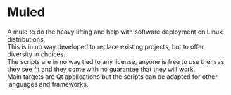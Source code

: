 # Muled
A mule to do the heavy lifting and help with software deployment on Linux distributions.   
This is in no way developed to replace existing projects, but to offer diversity in choices.   
The scripts are in no way tied to any license, anyone is free to use them as they see fit and they come with no guarantee
that they will work.  
Main targets are Qt applications but the scripts can be adapted for other languages and frameworks.  
